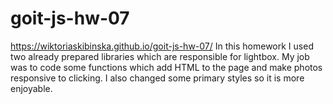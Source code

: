 # goit-js-hw-07
https://wiktoriaskibinska.github.io/goit-js-hw-07/
In this homework I used two already prepared libraries which are responsible for lightbox.
My job was to code some functions which add HTML to the page and make photos responsive to clicking.
I also changed some primary styles so it is more enjoyable. 
